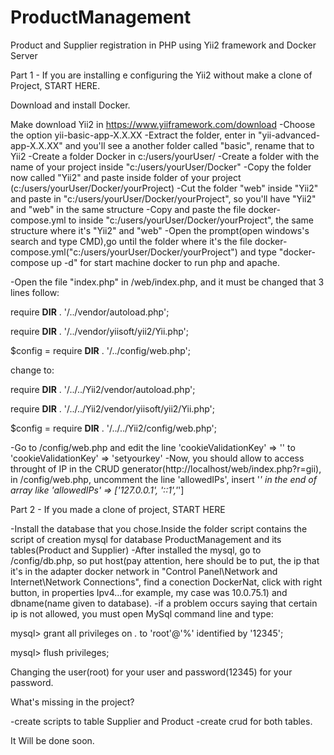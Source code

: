 # ProductManagement
 Product and Supplier registration in PHP using Yii2 framework and Docker Server
 
 Part 1 - If you are installing e configuring the Yii2 without make a clone of Project, START HERE.
 
 Download and install Docker.

Make download Yii2 in https://www.yiiframework.com/download
	-Choose the option yii-basic-app-X.X.XX
	-Extract the folder, enter in "yii-advanced-app-X.X.XX" and you'll see a another folder called "basic", rename that to Yii2
	-Create a folder Docker in c:/users/yourUser/ 
	-Create a folder with the name of your project inside "c:/users/yourUser/Docker"
	-Copy the folder now called "Yii2" and paste inside folder of your project (c:/users/yourUser/Docker/yourProject)
	-Cut the folder "web" inside "Yii2" and paste in "c:/users/yourUser/Docker/yourProject", so you'll have "Yii2" and "web" in the same structure 
	-Copy and paste the file docker-compose.yml to inside "c:/users/yourUser/Docker/yourProject", the same structure where it's "Yii2" and "web"
	-Open the prompt(open windows's search and type CMD),go until the folder where it's the file docker-compose.yml("c:/users/yourUser/Docker/yourProject")
	and type "docker-compose up -d" for start machine docker to run php and apache.

-Open the file "index.php" in /web/index.php, and it must be changed that 3 lines follow:

require __DIR__ . '/../vendor/autoload.php';

require __DIR__ . '/../vendor/yiisoft/yii2/Yii.php';

$config = require __DIR__ . '/../config/web.php';
		
change to: 

require __DIR__ . '/../../Yii2/vendor/autoload.php';

require __DIR__ . '/../../Yii2/vendor/yiisoft/yii2/Yii.php';

$config = require __DIR__ . '/../../Yii2/config/web.php';


-Go to /config/web.php and edit the line 'cookieValidationKey' => '' to 'cookieValidationKey' => 'setyourkey'
-Now, you should allow to access throught of IP in the CRUD generator(http://localhost/web/index.php?r=gii),
in /config/web.php, uncomment the line 'allowedIPs', insert '*' in the end of array like 'allowedIPs' => ['127.0.0.1', '::1','*']

Part 2 - If you made a clone of project, START HERE

-Install the database that you chose.Inside the folder script contains the script of creation mysql for database ProductManagement and its tables(Product and Supplier)
-After installed the mysql, go to /config/db.php, so put host(pay attention, here should be to put, the ip that it's in the adapter docker network in "Control Panel\Network and Internet\Network Connections",
find a conection DockerNat, click with right button, in properties Ipv4...for example, my case was 10.0.75.1) and dbname(name given to database).
-if a problem occurs saying that certain ip is not allowed, you must open MySql command line and type:
			
 mysql> grant all privileges on *.* to 'root'@'%' identified by '12345';
 
 mysql> flush privileges;
			
Changing the user(root) for your user and password(12345) for your password.
 
 What's missing in the project?
 
 -create scripts to table Supplier and Product
 -create crud for both tables.
 
 It Will be done soon.
